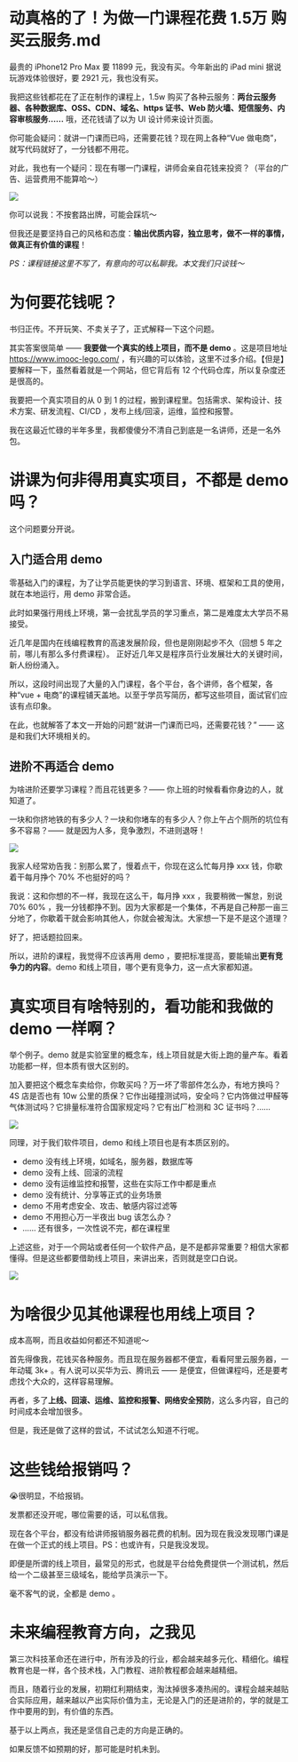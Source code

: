 # 动真格的了！为做一门课程花费 1.5万 购买云服务.md

最贵的 iPhone12 Pro Max 要 11899 元，我没有买。今年新出的 iPad mini 据说玩游戏体验很好，要 2921 元，我也没有买。

我把这些钱都花在了正在制作的课程上，1.5w 购买了各种云服务：**两台云服务器、各种数据库、OSS、CDN、域名、https 证书、Web 防火墙、短信服务、内容审核服务……** 哦，还花钱请了以为 UI 设计师来设计页面。

你可能会疑问：就讲一门课而已吗，还需要花钱？现在网上各种“Vue 做电商”，就写代码就好了，一分钱都不用花。

对此，我也有一个疑问：现在有哪一门课程，讲师会亲自花钱来投资？（平台的广告、运营费用不能算哈～）

![](https://p6-juejin.byteimg.com/tos-cn-i-k3u1fbpfcp/d47c1df892b14144ae9fe5d4e3667661~tplv-k3u1fbpfcp-watermark.image)

你可以说我：不按套路出牌，可能会踩坑～

但我还是要坚持自己的风格和态度：**输出优质内容，独立思考，做不一样的事情，做真正有价值的课程**！

*PS：课程链接这里不写了，有意向的可以私聊我。本文我们只谈钱～*

# 为何要花钱呢？

书归正传。不开玩笑、不卖关子了，正式解释一下这个问题。

其实答案很简单 —— **我要做一个真实的线上项目，而不是 demo** 。这是项目地址 https://www.imooc-lego.com/ ，有兴趣的可以体验，这里不过多介绍。【但是】要解释一下，虽然看着就是一个网站，但它背后有 12 个代码仓库，所以复杂度还是很高的。



我要把一个真实项目的从 0 到 1 的过程，搬到课程里。包括需求、架构设计、技术方案、研发流程、CI/CD ，发布上线/回滚，运维，监控和报警。

我在这最近忙碌的半年多里，我都傻傻分不清自己到底是一名讲师，还是一名外包。

# 讲课为何非得用真实项目，不都是 demo 吗？

这个问题要分开说。

## 入门适合用 demo

零基础入门的课程，为了让学员能更快的学习到语言、环境、框架和工具的使用，就在本地运行，用 demo 非常合适。

此时如果强行用线上环境，第一会扰乱学员的学习重点，第二是难度太大学员不易接受。

近几年是国内在线编程教育的高速发展阶段，但也是刚刚起步不久（回想 5 年之前，哪儿有那么多付费课程）。
正好近几年又是程序员行业发展壮大的关键时间，新人纷纷涌入。

所以，这段时间出现了大量的入门课程，各个平台，各个讲师，各个框架，各种“vue + 电商”的课程铺天盖地。以至于学员写简历，都写这些项目，面试官们应该有点印象。

在此，也就解答了本文一开始的问题“就讲一门课而已吗，还需要花钱？” —— 这是和我们大环境相关的。

## 进阶不再适合 demo

为啥进阶还要学习课程？而且花钱更多？—— 你上班的时候看看你身边的人，就知道了。

一块和你挤地铁的有多少人？一块和你堵车的有多少人？你上午占个厕所的坑位有多不容易？—— 就是因为人多，竞争激烈，不进则退呀！

![](https://p6-juejin.byteimg.com/tos-cn-i-k3u1fbpfcp/f370877261c84f7f815d54382dd888cc~tplv-k3u1fbpfcp-watermark.image)

我家人经常劝告我：别那么累了，慢着点干，你现在这么忙每月挣 xxx 钱，你歇着干每月挣个 70% 不也挺好的吗？

我说：这和你想的不一样，我现在这么干，每月挣 xxx ，我要稍微一懈怠，别说 70% 60% ，我一分钱都挣不到。因为大家都是一个集体，不再是自己种那一亩三分地了，你歇着干就会影响其他人，你就会被淘汰。大家想一下是不是这个道理？

好了，把话题拉回来。

所以，进阶的课程，我觉得不应该再用 demo ，要把标准提高，要能输出**更有竞争力的内容**。demo 和线上项目，哪个更有竞争力，这一点大家都知道。

# 真实项目有啥特别的，看功能和我做的 demo 一样啊？

举个例子。demo 就是实验室里的概念车，线上项目就是大街上跑的量产车。看着功能都一样，但本质有很大区别的。

加入要把这个概念车卖给你，你敢买吗？万一坏了零部件怎么办，有地方换吗？4S 店是否也有 10w 公里的质保？它作出碰撞测试吗，安全吗？它内饰做过甲醛等气体测试吗？它排量标准符合国家规定吗？它有出厂检测和 3C 证书吗？……

![](https://p1-juejin.byteimg.com/tos-cn-i-k3u1fbpfcp/187186272ae843fba7a4dba9a47b3040~tplv-k3u1fbpfcp-watermark.image)

同理，对于我们软件项目，demo 和线上项目也是有本质区别的。

- demo 没有线上环境，如域名，服务器，数据库等
- demo 没有上线、回滚的流程
- demo 没有运维监控和报警，这些在实际工作中都是重点
- demo 没有统计、分享等正式的业务场景
- demo 不用考虑安全、攻击、敏感内容过滤等
- demo 不用担心万一半夜出 bug 该怎么办？
- …… 还有很多，一次性说不完，都在课程里

上述这些，对于一个网站或者任何一个软件产品，是不是都非常重要？相信大家都懂得。但是这些都要借助线上项目，来讲出来，否则就是空口白说。

![](https://p9-juejin.byteimg.com/tos-cn-i-k3u1fbpfcp/d75a0c5289bb4aef8e988c7a154557ec~tplv-k3u1fbpfcp-watermark.image)

# 为啥很少见其他课程也用线上项目？

成本高啊，而且收益如何都还不知道呢～

首先得像我，花钱买各种服务。而且现在服务器都不便宜，看看阿里云服务器，一年动辄 3k+ 。有人说可以买华为云、腾讯云 —— 是便宜，但做课程吗，还是要考虑找个大众的，这样容易理解。

再者，多了**上线、回滚、运维、监控和报警、网络安全预防**，这么多内容，自己的时间成本会增加很多。

但是，我还是做了这样的尝试，不试试怎么知道不行呢。


# 这些钱给报销吗？

😭很明显，不给报销。

发票都还没开呢，哪位需要的话，可以私信我。

现在各个平台，都没有给讲师报销服务器花费的机制。因为现在我没发现哪门课是在做一个正式的线上项目。PS：也或许有，只是我没发现。

即便是所谓的线上项目，最常见的形式，也就是平台给免费提供一个测试机，然后给一个二级甚至三级域名，能给学员演示一下。

毫不客气的说，全都是 demo 。

# 未来编程教育方向，之我见

第三次科技革命还在进行中，所有涉及的行业，都会越来越多元化、精细化。编程教育也是一样，各个技术栈，入门教程、进阶教程都会越来越精细。

而且，随着行业的发展，初期红利期结束，淘汰掉很多凑热闹的。课程会越来越贴合实际应用，越来越以产出实际价值为主，无论是入门的还是进阶的，学的就是工作中要用的到，有价值的东西。

基于以上两点，我还是坚信自己走的方向是正确的。

如果反馈不如预期的好，那可能是时机未到。